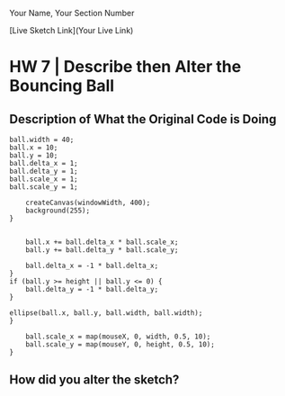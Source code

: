 Your Name, Your Section Number

[Live Sketch Link](Your Live Link)


# HW 7 | Describe then Alter the Bouncing Ball

## Description of What the Original Code is Doing

```let ball = {};
ball.width = 40;
ball.x = 10;
ball.y = 10;
ball.delta_x = 1;
ball.delta_y = 1;
ball.scale_x = 1;
ball.scale_y = 1;
```


```function setup() {
    createCanvas(windowWidth, 400);
    background(255);
}
```


```function draw() {

    ball.x += ball.delta_x * ball.scale_x;
    ball.y += ball.delta_y * ball.scale_y;
```


```if (ball.x >= width || ball.x <= 0) {
    ball.delta_x = -1 * ball.delta_x;
}
if (ball.y >= height || ball.y <= 0) {
    ball.delta_y = -1 * ball.delta_y;
}
```


```fill(255);
ellipse(ball.x, ball.y, ball.width, ball.width);
}
```


```function mousePressed() {
    ball.scale_x = map(mouseX, 0, width, 0.5, 10);
    ball.scale_y = map(mouseY, 0, height, 0.5, 10);
}
```



<!--
--This is a Comment Block--

Please describe what the original code is doing.

Why is it working the way it is?
What does each line do?
How can you make the ball change direction?

-->


## How did you alter the sketch?

<!--
Please describe how and why you changed the sketch?
-->
